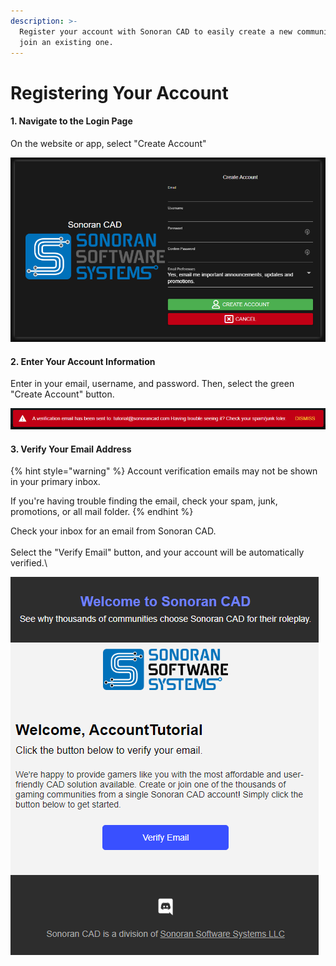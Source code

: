 ```yaml
---
description: >-
  Register your account with Sonoran CAD to easily create a new community, or
  join an existing one.
---
```


# Registering Your Account

#### 1. Navigate to the Login Page

On the website or app, select "Create Account"

![The account registration panel allows users to input their information](../../.gitbook/assets/account.png)

#### 2. Enter Your Account Information

Enter in your email, username, and password. Then, select the green "Create Account" button.

![Verification emails are sent for user registration](../../.gitbook/assets/email_notif.png)

#### 3. Verify Your Email Address

{% hint style="warning" %}
Account verification emails may not be shown in your primary inbox.

If you're having trouble finding the email, check your spam, junk, promotions, or all mail folder.
{% endhint %}

Check your inbox for an email from Sonoran CAD.\
\
Select the "Verify Email" button, and your account will be automatically verified.\


![Account verification emails are sent as shown above](../../.gitbook/assets/email.png)
